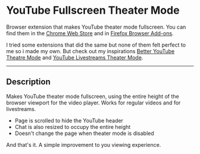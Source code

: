 # YouTube Fullscreen Theater Mode
Browser extension that makes YouTube theater mode fullscreen. You can find them in the [Chrome Web Store](https://chromewebstore.google.com/detail/youtube-simple-theater/chdopbgfclideohjmcddafojdmfncjdp) and in [Firefox Browser Add-ons](https://addons.mozilla.org/en-US/firefox/addon/yt-fullscreen-theater-mode/).

I tried some extensions that did the same but none of them felt perfect to me so i made my own.
But check out my inspirations [Better YouTube Theatre Mode](https://github.com/SimenMH/better-youtube-theatre-mode) and [YouTube Livestreams Theater Mode](https://napalighost.com/youtube-livestreams-theater-mode).

---

## Description

Makes YouTube theater mode fullscreen, using the entire height of the browser viewport for the video player. Works for regular videos and for livestreams.
- Page is scrolled to hide the YouTube header
- Chat is also resized to occupy the entire height
- Doesn't change the page when theater mode is disabled

And that's it.
A simple improvement to you viewing experience.
